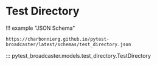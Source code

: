 # Test Directory

!!! example "JSON Schema"

    https://charbonnierg.github.io/pytest-broadcaster/latest/schemas/test_directory.json

::: pytest_broadcaster.models.test_directory.TestDirectory


<style>
  .md-content__button {
    display: none;
  }
</style>
